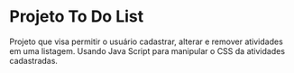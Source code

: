 # Projeto To Do List

Projeto que visa permitir o usuário cadastrar, alterar e remover atividades em uma listagem.
Usando Java Script para manipular o CSS da atividades cadastradas.
